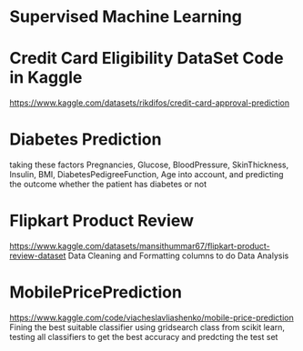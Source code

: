 # Supervised Machine Learning

# Credit Card Eligibility DataSet Code in Kaggle 
https://www.kaggle.com/datasets/rikdifos/credit-card-approval-prediction

# Diabetes Prediction
taking these factors Pregnancies, Glucose, BloodPressure,	SkinThickness,	Insulin,	BMI,	DiabetesPedigreeFunction,	Age 
into account, and predicting the outcome whether the patient has diabetes or not

# Flipkart Product Review 
https://www.kaggle.com/datasets/mansithummar67/flipkart-product-review-dataset
Data Cleaning and Formatting columns to do Data Analysis

# MobilePricePrediction

https://www.kaggle.com/code/viacheslavliashenko/mobile-price-prediction
Fining the best suitable classifier using gridsearch class from scikit learn, testing all classifiers to get the best accuracy and predcting the test set
